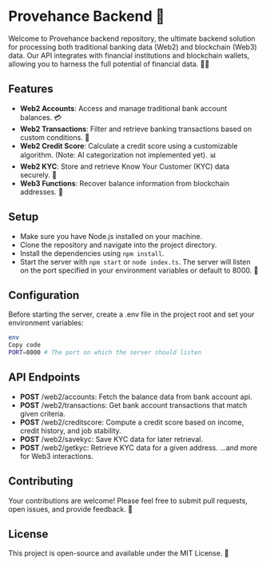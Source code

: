 # Provehance Backend 🚀

Welcome to Provehance backend repository, the ultimate backend solution for processing both traditional banking data (Web2) and blockchain (Web3) data. Our API integrates with financial institutions and blockchain wallets, allowing you to harness the full potential of financial data. 🏦💼

## Features

- **Web2 Accounts**: Access and manage traditional bank account balances. 💳
- **Web2 Transactions**: Filter and retrieve banking transactions based on custom conditions. 🧾
- **Web2 Credit Score**: Calculate a credit score using a customizable algorithm. (Note: AI categorization not implemented yet). 📊
- **Web2 KYC**: Store and retrieve Know Your Customer (KYC) data securely. 🛂
- **Web3 Functions**: Recover balance information from blockchain addresses. 🔗

## Setup
- Make sure you have Node.js installed on your machine.
- Clone the repository and navigate into the project directory.
- Install the dependencies using ```npm install```.
- Start the server with ```npm start``` or ```node index.ts```. The server will listen on the port specified in your environment variables or default to 8000. 🚀

## Configuration
Before starting the server, create a .env file in the project root and set your environment variables:

```bash
env
Copy code
PORT=8000 # The port on which the server should listen
```

## API Endpoints

- **POST** /web2/accounts: Fetch the balance data from bank account api.
- **POST** /web2/transactions: Get bank account transactions that match given criteria.
- **POST** /web2/creditscore: Compute a credit score based on income, credit history, and job stability.
- **POST** /web2/savekyc: Save KYC data for later retrieval.
- **POST** /web2/getkyc: Retrieve KYC data for a given address.
...and more for Web3 interactions.

## Contributing
Your contributions are welcome! Please feel free to submit pull requests, open issues, and provide feedback. 🤝

## License
This project is open-source and available under the MIT License. 📄
